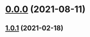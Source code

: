 # [0.0.0](https://github.com/AlexRogalskiy/java-patterns/compare/v1.0.1...v0.0.0) (2021-08-11)



## [1.0.1](https://github.com/AlexRogalskiy/java-patterns/compare/1.0.1...v1.0.1) (2021-02-18)



